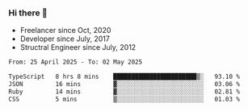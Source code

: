 ### Hi there 👋

- Freelancer since Oct, 2020
- Developer since July, 2017
- Structral Engineer since July, 2012

<!--START_SECTION:waka-->

```txt
From: 25 April 2025 - To: 02 May 2025

TypeScript   8 hrs 8 mins    ███████████████████████▒░   93.10 %
JSON         16 mins         ▓░░░░░░░░░░░░░░░░░░░░░░░░   03.06 %
Ruby         14 mins         ▓░░░░░░░░░░░░░░░░░░░░░░░░   02.81 %
CSS          5 mins          ▒░░░░░░░░░░░░░░░░░░░░░░░░   01.03 %
```

<!--END_SECTION:waka-->
